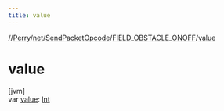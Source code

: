 ```yaml
---
title: value
---
```

//[Perry](../../../../index.html)/[net](../../index.html)/[SendPacketOpcode](../index.html)/[FIELD_OBSTACLE_ONOFF](index.html)/[value](value.html)



# value



[jvm]\
var [value](value.html): [Int](https://kotlinlang.org/api/latest/jvm/stdlib/kotlin/-int/index.html)




